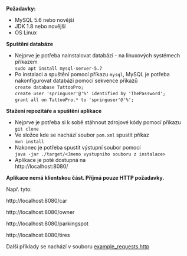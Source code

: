**Požadavky:**  
*  MySQL 5.6 nebo novější  
*  JDK 1.8 nebo novější  
*  OS Linux

**Spuštění databáze**  
* Nejprve je potřeba nainstalovat databázi - na linuxových systémech příkazem   
`sudo apt install mysql-server-5.7`  
* Po instalaci a spuštění pomocí příkazu `mysql`, MySQL je potřeba nakonfigurovat databázi pomocí sekvence příkazů  
`create database TattooPro;`  
`create user 'springuser'@'%' identified by 'ThePassword';`  
`grant all on TattooPro.* to 'springuser'@'%';`  

**Stažení repozitáře a spuštění aplikace**  
*  Nejprve je potřeba si k sobě stáhnout zdrojové kódy pomocí příkazu  
`git clone`  
*  Ve složce kde se nachází soubor `pom.xml` spustit příkaz  
`mvn install`
*  Nakonec je potřeba spustit výstupní soubor pomocí  
`java -jar ./target/<Jmeno vystupniho souboru z instalace>`
* Aplikace je poté dostupná na\
http://localhost:8080/

**Aplikace nemá klientskou část. Příjmá pouze HTTP požadavky.**

Např. tyto:

http://localhost:8080/car

http://localhost:8080/owner

http://localhost:8080/parkingspot

http://localhost:8080/tires


Další příklady se nachází v souboru [example_requests.http](https://gitlab.fit.cvut.cz/zunigjor/tjv_semestralka_parkoviste/blob/924efc20f1ec34296375a41a3aa659fa5970403c/example_requests.http)
